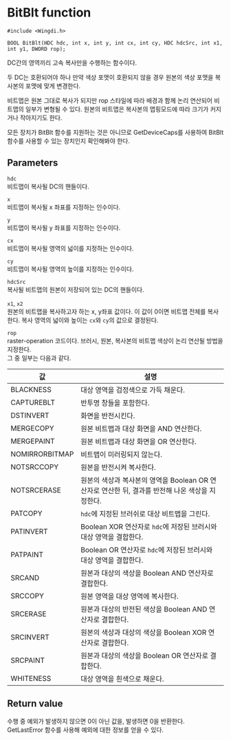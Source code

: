 # BitBlt function
  
	#include <Wingdi.h>
	
	BOOL BitBlt(HDC hdc, int x, int y, int cx, int cy, HDC hdcSrc, int x1, int y1, DWORD rop);
  
DC간의 영역끼리 고속 복사만을 수행하는 함수이다.  
  
두 DC는 호환되어야 하나 만약 색상 포맷이 호환되지 않을 경우 원본의 색상 포맷을 복사본의 포맷에 맞게 변경한다.  
  
비트맵은 원본 그대로 복사가 되지만 rop 스타일에 따라 배경과 함께 논리 연산되어 비트맵의 일부가 변형될 수 있다. 원본의 비트맵은 복사본의 맵핑모드에 따라 크기가 커지거나 작아지기도 한다.  
  
모든 장치가 BitBlt 함수를 지원하는 것은 아니므로 GetDeviceCaps를 사용하여 BitBlt 함수를 사용할 수 있는 장치인지 확인해봐야 한다.  
  
## Parameters
  
`hdc`  
비트맵이 복사될 DC의 핸들이다.  
  
`x`  
비트맵이 복사될 x 좌표를 지정하는 인수이다.  
  
`y`  
비트맵이 복사될 y 좌표를 지정하는 인수이다.  
  
`cx`  
비트맵이 복사될 영역의 넓이를 지정하는 인수이다.  
  
`cy`  
비트맵이 복사될 영역의 높이를 지정하는 인수이다.  
  
`hdcSrc`  
복사될 비트맵의 원본이 저장되어 있는 DC의 핸들이다.  
  
`x1`, `x2`  
원본의 비트맵을 복사하고자 하는 x, y좌표 값이다. 이 값이 0이면 비트맵 전체를 복사한다. 복사 영역의 넓이와 높이는 `cx`와 `cy`의 값으로 결정된다.  
  
`rop`  
raster-operation 코드이다. 브러시, 원본, 복사본의 비트맵 색상이 논리 연산될 방법을 지정한다.  
그 중 일부는 다음과 같다.  
  
값 | 설명
---|------
BLACKNESS | 대상 영역을 검정색으로 가득 채운다.  
CAPTUREBLT | 반투명 창들을 포함한다.
DSTINVERT | 화면을 반전시킨다.
MERGECOPY | 원본 비트맵과 대상 화면을 AND 연산한다.
MERGEPAINT | 원본 비트맵과 대상 화면을 OR 연산한다.
NOMIRRORBITMAP | 비트맵이 미러링되지 않는다.
NOTSRCCOPY | 원본을 반전시켜 복사한다.
NOTSRCERASE | 원본의 색상과 복사본의 영역을 Boolean OR 연산자로 연산한 뒤, 결과를 반전해 나온 색상을 지정한다.
PATCOPY | `hdc`에 지정된 브러쉬로 대상 비트맵을 그린다.
PATINVERT | Boolean XOR 연산자로 `hdc`에 저장된 브러시와 대상 영역을 결합한다.
PATPAINT | Boolean OR 연산자로 `hdc`에 저장된 브러시와 대상 영역을 결합한다.
SRCAND | 원본과 대상의 색상을 Boolean AND 연산자로 결합한다.
SRCCOPY | 원본 영역을 대상 영역에 복사한다.
SRCERASE | 원본과 대상의 반전된 색상을 Boolean AND 연산자로 결합한다.
SRCINVERT | 원본의 색상과 대상의 색상을 Boolean XOR 연산자로 결합한다.
SRCPAINT | 원본과 대상의 색상을 Boolean OR 연산자로 결합한다.
WHITENESS | 대상 영역을 흰색으로 채운다.
  
## Return value
  
수행 중 예외가 발생하지 않으면 0이 아닌 값을, 발생하면 0을 반환한다.  
GetLastError 함수를 사용해 예외에 대한 정보를 얻을 수 있다.
